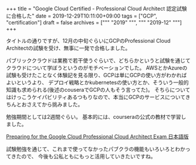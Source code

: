 +++
title = "Google Cloud Certified - Professional Cloud Architect 認定試験に合格した"
date = 2019-12-29T10:11:00+09:00
tags = ["GCP", "certification"]
draft = false
archives = ["""
  "2019"
  """, """
  "2019-12"
  """]
+++

タイトルの通りですが、12月の中旬ぐらいにGCPのProfessional Cloud Architectの試験を受け、無事に一発で合格しました。

パブリッククラウドは業務で若干使うぐらいで、どちらかというと試験を通じてクラウドについて学ぼうというのがモチベーションでした。
AWSとかAzureの試験も受けたことなく体験記を見る限り、GCPは単にGCPの使い方がわかればよいというより、
デプロイ戦略とかkubernetesの使い方とか、そういう一般的知識も求められる(後述のcouseraでGCPの人もそう言ってた)。
そちらについてはけっこうケイパビリティあるつもりなので、本当にGCPのサービスについてきちんとおさえてから挑みました。

勉強期間としては2週間ぐらい。
基本的には、courseraの公式の教材で学習しました。

[Preparing for the Google Cloud Professional Cloud Architect Exam 日本語版](https://www.coursera.org/learn/preparing-cloud-professional-cloud-architect-exam-jp)

試験勉強を通じて、これまで使ってなかったパブクラの機能もいろいろとわかってきたので、
今後も公私ともにもっと活用していきたいですね。
